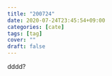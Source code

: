 ```yaml
---
title: "200724"
date: 2020-07-24T23:45:54+09:00
categories: [cate]
tags: [tag]
cover: ""
draft: false
---
```

dddd?
